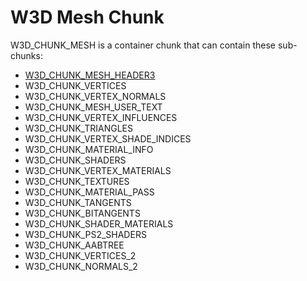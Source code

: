# W3D Mesh Chunk

W3D_CHUNK_MESH is a container chunk that can contain these sub-chunks:

* [W3D_CHUNK_MESH_HEADER3](w3d-chunk-mesh-header3)
* W3D_CHUNK_VERTICES
* W3D_CHUNK_VERTEX_NORMALS
* W3D_CHUNK_MESH_USER_TEXT
* W3D_CHUNK_VERTEX_INFLUENCES
* W3D_CHUNK_TRIANGLES
* W3D_CHUNK_VERTEX_SHADE_INDICES
* W3D_CHUNK_MATERIAL_INFO
* W3D_CHUNK_SHADERS
* W3D_CHUNK_VERTEX_MATERIALS
* W3D_CHUNK_TEXTURES
* W3D_CHUNK_MATERIAL_PASS
* W3D_CHUNK_TANGENTS
* W3D_CHUNK_BITANGENTS
* W3D_CHUNK_SHADER_MATERIALS
* W3D_CHUNK_PS2_SHADERS
* W3D_CHUNK_AABTREE
* W3D_CHUNK_VERTICES_2
* W3D_CHUNK_NORMALS_2